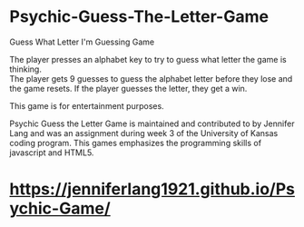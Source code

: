 # Psychic-Guess-The-Letter-Game
Guess What Letter I'm Guessing  Game


The player presses an alphabet key to try to guess what letter the game is thinking.  
The player gets 9 guesses to guess the alphabet letter before they lose and the game resets. 
If the player guesses the letter, they get a win. 

This game is for entertainment purposes.

Psychic Guess the Letter Game is maintained and contributed to by Jennifer Lang and was an assignment during week 3 
of the University of Kansas coding program.  This games emphasizes the programming skills of javascript and HTML5.

# https://jenniferlang1921.github.io/Psychic-Game/

